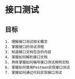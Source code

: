 # 接口测试

## 目标
    1. 理解接口测试相关概念
    2. 掌握接口的测试流程
    3. 知道接口文档包含的内容
    4. 掌握如何解析接口文档
    5. 熟练掌握如何编写接口测试用例文档
    6. 掌握如何使用Postman实现接口测试
    7. 掌握如何通过代码实现接口测试

